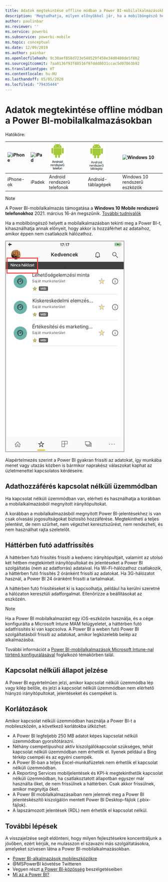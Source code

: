 ```yaml
---
title: Adatok megtekintése offline módban a Power BI-mobilalkalmazásokban
description: 'Megtudhatja, milyen előnyökkel jár, ha a mobilböngésző helyett a mobilalkalmazásban tekinti meg a Power BI-t: akkor is hozzáférhet az adataihoz, ha épp nem csatlakozik hálózathoz.'
author: paulinbar
ms.reviewer: ''
ms.service: powerbi
ms.subservice: powerbi-mobile
ms.topic: conceptual
ms.date: 12/09/2019
ms.author: painbar
ms.openlocfilehash: 9c38aef858d723e548529f450e34d0480de5f8b2
ms.sourcegitcommit: 7aa0136f93f88516f97ddd8031ccac5d07863b92
ms.translationtype: HT
ms.contentlocale: hu-HU
ms.lasthandoff: 05/05/2020
ms.locfileid: "79435444"
---
```

# <a name="view-your-data-offline-in-the-power-bi-mobile-apps"></a>Adatok megtekintése offline módban a Power BI-mobilalkalmazásokban
Hatóköre:

| ![iPhone](./media/mobile-apps-offline-data/iphone-logo-50-px.png) | ![iPad](./media/mobile-apps-offline-data/ipad-logo-50-px.png) | ![Android rendszerű telefon](./media/mobile-apps-offline-data/android-phone-logo-50-px.png) | ![Android rendszerű táblagép](./media/mobile-apps-offline-data/android-tablet-logo-50-px.png) | ![Windows 10](./media/mobile-apps-offline-data/win-10-logo-50-px.png) |
|:--- |:--- |:--- |:--- |:--- |
| iPhone-ok |iPadek |Android rendszerű telefonok |Android-táblagépek |Windows 10 rendszerű eszközök |

>[!NOTE]
>A Power BI-mobilalkalmazás támogatása a **Windows 10 Mobile rendszerű telefonokhoz** 2021. március 16-án megszűnik. [További tudnivalók](https://go.microsoft.com/fwlink/?linkid=2121400)

Ha a mobilböngésző helyett a mobilalkalmazásban tekinti meg a Power BI-t, kihasználhatja annak előnyeit, hogy akkor is hozzáférhet az adataihoz, amikor éppen nem csatlakozik hálózathoz. 

![Nincs hálózat üzenet](./media/mobile-apps-offline-data/power-bi-iphone-no-network.png)

Alapértelmezés szerint a Power BI gyakran frissíti az adatokat, így munkába menet vagy utazás közben is bármikor naprakész válaszokat kaphat az üzletmenettel kapcsolatos kérdéseire.

## <a name="data-access-while-youre-offline"></a>Adathozzáférés kapcsolat nélküli üzemmódban
Ha kapcsolat nélküli üzemmódban van, elérheti és használhatja a korábban a mobilalkalmazásból megnyitott irányítópultokat.

A korábban a mobilalkalmazásból megnyitott Power BI-jelentésekhez is van csak olvasási jogosultságokat biztosító hozzáférése. Megtekintheti a teljes jelentést, de nem szűrhet, nem végezhet keresztszűrést, nem rendezheti, és nem használhat rajta szeletelőt.

## <a name="background-data-refresh"></a>Háttérben futó adatfrissítés
A háttérben futó frissítés frissíti a kedvenc irányítópultjait, valamint az utolsó két hétben megtekintett irányítópultokat és jelentéseket a Power BI szolgáltatás (nem az adatforrás) adataival. Ha Wi-Fi-hálózathoz csatlakozik, a háttérben futó frissítés 2 óránként frissíti az adatokat. Ha 3G-hálózatot használ, a Power BI 24 óránként frissíti a tartalmakat.

A háttérben futó frissítéseket ki is kapcsolhatja, például ha kerülni szeretné a hálózaton keresztüli adatforgalmat. Ellenőrizze a beállításokat az eszközén.

> [!NOTE]
> Ha a Power BI mobilalkalmazást egy iOS-eszközön használja, és a cége konfigurálta a Microsoft Intune MAM felügyeletet, a háttérben futó adatfrissítés ki van kapcsolva. A Power BI a weben futó Power BI szolgáltatásból frissíti az adatokat, amikor legközelebb belép az alkalmazásba.
> 
> További információt a [Power BI-mobilalkalmazások Microsoft Intune-nal történő konfigurálásával](../../service-admin-mobile-intune.md) foglalkozó témakörben talál. 
> 
> 

## <a name="offline-indicators"></a>Kapcsolat nélküli állapot jelzése
A Power BI egyértelműen jelzi, amikor kapcsolat nélküli üzemmódba lép vagy kilép belőle, és jelzi a kapcsolat nélküli üzemmódban nem elérhető hiányzó irányítópultokat, jelentéseket és csempéket is.

## <a name="limitations"></a>Korlátozások
Amikor kapcsolat nélküli üzemmódban használja a Power BI-t a mobileszközén, a következő korlátokba ütközhet:

* A Power BI legfeljebb 250 MB adatot képes kapcsolat nélküli üzemmódban gyorsítótárazni.
* Néhány csempetípushoz aktív kiszolgálókapcsolat szükséges, tehát kapcsolat nélküli üzemmódban nem érhetők el. Ilyenek például a Bing térkép csempéi és az egyéni csempék.
* A Power BI-ban a teljes Excel-munkafüzetek nem érhetők el kapcsolat nélküli üzemmódban.
* A Reporting Services mobiljelentések és KPI-k megtekinthetők kapcsolat nélküli üzemmódban, ha csatlakoztatott állapotban egyszer már használta őket, de nem frissülnek a háttérben. Csak akkor frissülnek, amikor megnyitja őket.
* A Power BI mobilalkalmazásaiban nem jelennek meg a Power BI jelentéskészítő kiszolgálón mentett Power BI Desktop-fájlok (.pbix-fájlok). 
* A lapszámozott jelentések (RDL) nem érhetők el kapcsolat nélkül.

## <a name="next-steps"></a>További lépések
A visszajelzése segít eldönteni, hogy milyen fejlesztésekre koncentráljunk a jövőben, ezért kérjük, ne mulasszon el szavazni más szolgáltatásokra, amelyeket szívesen látna a Power BI-mobilalkalmazásokban. 

* [Power BI-alkalmazások mobileszközökre](mobile-apps-for-mobile-devices.md)
* @MSPowerBI követése Twitteren
* Vegyen részt [a Power BI-közösség](https://community.powerbi.com/) beszélgetéseiben
* [Mi az a Power BI?](../../fundamentals/power-bi-overview.md)